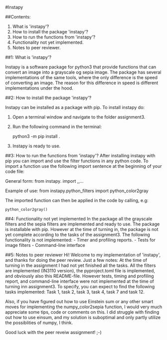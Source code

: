 #Instapy

##Contents:

1. What is 'instapy'?
2. How to install the package 'instapy'?
3. How to run the functions from 'instapy'?
4. Functionality not yet implemented.
5. Notes to peer reviewer.

##1: What is 'instapy'?

Instapy is a software package for python3 that provide functions that can convert
an image into a grayscale og sepia image. The package has several implementations
of the same tools, where the only difference is the speed of converting an image.
The reason for this difference in speed is different implementations under the hood.

##2: How to install the package 'instapy'?

Instapy can be installed as a package with pip. To install instapy do:
1. Open a terminal window and navigate to the folder assignment3.
2. Run the following command in the terminal:

    python3 -m pip install .

3. Instapy is ready to use.

##3: How to run the functions from 'instapy'?
After installing instapy with pip you can import and use the filter functions
in any python code. To import a function use the following import sentence
at the beginning of your code file:

General form:
    from instapy.<module> import <function>,<function>,...

Example of use:
    from instapy.python_filters import python_color2gray

The imported function can then be applied in the code by calling, e.g:

    python_color2gray()

##4: Functionality not yet implemented
In the package all the grayscale filters and the sepia filters are implemented
and ready to use. The package is installable with pip. However at the time of
turning in, the package is not yet complete according to the tasks
of the assignment3.
The following functionality is not implemented:
    - Timer and profiling reports.
    - Tests for image filters
    - Command-line interface

##5: Notes to peer reviewer
Hi! Welcome to my implementation of 'instapy', and thanks for doing the peer
review. Just a few notes:
At the time of turning in the assignment I had not yet finished all the tasks.
All the filters are implemented (IN3110 version), the pyproject.toml file is
implemented, and obviously also this README-file. However tests, timing and
profiling report, and command-line interface were not implemented at the time
of turning inn assignment3. To specify, you can expect to find the
following tasks implemented:
Task 1, task 2, task 3, task 4, task 7 and task 12.

Also, if you have figured out how to use Einstein sum or any other smart
moves for implementing the numpy_color2sepia function, I would very much
appreciate some tips, code or comments on this. I did struggle with finding out
how to use einsum, and my solution is suboptimal and only partly utilize
the possiblities of numpy, I think.

Good luck with the peer reveiw assignment! ;-)
